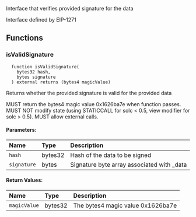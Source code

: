 Interface that verifies provided signature for the data

Interface defined by EIP-1271

## Functions

### isValidSignature

```solidity
  function isValidSignature(
    bytes32 hash,
    bytes signature
  ) external returns (bytes4 magicValue)
```

Returns whether the provided signature is valid for the provided data

MUST return the bytes4 magic value 0x1626ba7e when function passes.
MUST NOT modify state (using STATICCALL for solc < 0.5, view modifier for solc > 0.5).
MUST allow external calls.

#### Parameters:

| Name        | Type    | Description                                 |
| :---------- | :------ | :------------------------------------------ |
| `hash`      | bytes32 | Hash of the data to be signed               |
| `signature` | bytes   | Signature byte array associated with \_data |

#### Return Values:

| Name         | Type    | Description                       |
| :----------- | :------ | :-------------------------------- |
| `magicValue` | bytes32 | The bytes4 magic value 0x1626ba7e |
